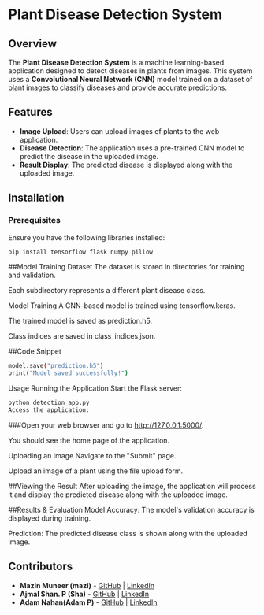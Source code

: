 # Plant Disease Detection System

## Overview
The **Plant Disease Detection System** is a machine learning-based application designed to detect diseases in plants from images. This system uses a **Convolutional Neural Network (CNN)** model trained on a dataset of plant images to classify diseases and provide accurate predictions.

## Features
- **Image Upload**: Users can upload images of plants to the web application.
- **Disease Detection**: The application uses a pre-trained CNN model to predict the disease in the uploaded image.
- **Result Display**: The predicted disease is displayed along with the uploaded image.

## Installation
### Prerequisites
Ensure you have the following libraries installed:
```bash
pip install tensorflow flask numpy pillow
```
##Model Training
Dataset
The dataset is stored in directories for training and validation.

Each subdirectory represents a different plant disease class.

Model Training
A CNN-based model is trained using tensorflow.keras.

The trained model is saved as prediction.h5.

Class indices are saved in class_indices.json.

##Code Snippet
```bash
model.save("prediction.h5")
print("Model saved successfully!")
```
Usage
Running the Application
Start the Flask server:

```bash
python detection_app.py
Access the application:
```

###Open your web browser and go to http://127.0.0.1:5000/.

You should see the home page of the application.

Uploading an Image
Navigate to the "Submit" page.

Upload an image of a plant using the file upload form.

##Viewing the Result
After uploading the image, the application will process it and display the predicted disease along with the uploaded image.

##Results & Evaluation
Model Accuracy: The model's validation accuracy is displayed during training.

Prediction: The predicted disease class is shown along with the uploaded image.

## Contributors
- **Mazin Muneer (mazi)** - [GitHub](https://github.com/Sha-330) | [LinkedIn](https://www.linkedin.com/in/mazin-muneer?lipi=urn%3Ali%3Apage%3Ad_flagship3_profile_view_base_contact_details%3BdvLryXBiQjypj5RZtQSCow%3D%3D)
- **Ajmal Shan. P (Sha)** - [GitHub](https://github.com/Sha-330) | [LinkedIn](https://www.linkedin.com/in/ajmal-shan-p-591258244)
- **Adam Nahan(Adam P)** - [GitHub](https://github.com/Sha-330) | [LinkedIn](https://www.linkedin.com/in/adam-nahan-34a95524a?lipi=urn%3Ali%3Apage%3Ad_flagship3_profile_view_base_contact_details%3BCLRzX0qSRBC%2FrcGGVwgkQw%3D%3D)
